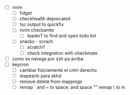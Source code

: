 - [ ] nvim
  - [ ] fidget
  - [ ] checkhealth deprecated
  - [ ] tsc output to quickfix
  - [ ] nvim checkamte
    - [ ] leaderT to find and open todo list
  - [ ] snacks - scrach
    - [ ] scratch?
    - [ ] check integration with checkmate

- [ ] como se navega por zsh pa arriba
- [ ] keycron
  - [ ] cambiar fisiciamente el cntrl derecho
  - [ ] mapearlo para skhd
  - [ ] remove delete from mappings
  - [ ] remap \` and ~ to space: and space "" remap \ to m
